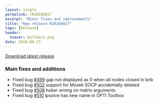 ```yaml
---
layout: single
permalink: /R20180817
excerpt: "Minor fixes and improvements"
title: "New release R20180817"
tags: [Release]
header:
  teaser: bullhorn.png
date: 2018-08-17
---
```


[Download latest release](/download)

### Main fixes and additions

* Fixed bug [#499](https://github.com/yalmip/YALMIP/issues/499) gap not displayed as 0 when all nodes closed in bnb
* Fixed bug [#502](https://github.com/yalmip/YALMIP/issues/502) support for Mosek SOCP accidentally deleted
* Fixed bug [#508](https://github.com/yalmip/YALMIP/issues/508) huber wrong on matrix arguments
* Fixed bug [#510](https://github.com/yalmip/YALMIP/issues/510) lpsolve has new name in OPTI Toolbox












